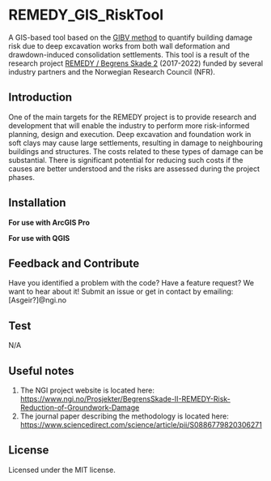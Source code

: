 # REMEDY_GIS_RiskTool
A GIS-based tool based on the [GIBV method](https://www.sciencedirect.com/science/article/pii/S0886779820306271) to quantify building damage risk due to deep excavation works from both wall deformation and drawdown-induced consolidation settlements. This tool is a result of the research project [REMEDY / Begrens Skade 2](https://www.sciencedirect.com/science/article/pii/S0886779820306271) (2017-2022) funded by several industry partners and the Norwegian Research Council (NFR). 


## Introduction
One of the main targets for the REMEDY project is to provide research and development that will enable the industry to perform more risk-informed planning, design and execution. Deep excavation and foundation work in soft clays may cause large settlements, resulting in damage to neighbouring buildings and structures. The costs related to these types of damage can be substantial. There is significant potential for reducing such costs if the causes are better understood and the risks are assessed during the project phases. 

## Installation

**For use with ArcGIS Pro**

**For use with QGIS**

## Feedback and Contribute

Have you identified a problem with the code? Have a feature request? We want to hear about it!
Submit an issue or get in contact by emailing: [Asgeir?]@ngi.no

## Test
N/A



## Useful notes
1. The NGI project website is located here: https://www.ngi.no/Prosjekter/BegrensSkade-II-REMEDY-Risk-Reduction-of-Groundwork-Damage
2. The journal paper describing the methodology is located here: https://www.sciencedirect.com/science/article/pii/S0886779820306271

## License
Licensed under the MIT license.

